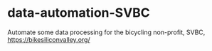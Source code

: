 # data-automation-SVBC
Automate some data processing for the bicycling non-profit, SVBC, https://bikesiliconvalley.org/
